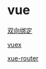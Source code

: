 # vue

[双向绑定](https://github.com/chun1hao/vue/tree/main/mini-vue)

[vuex](https://github.com/chun1hao/vue/tree/main/vuex)

[xue-router](https://github.com/chun1hao/vue/tree/main/vue-router)
